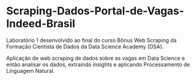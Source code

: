 # Scraping-Dados-Portal-de-Vagas-Indeed-Brasil

Laboratório 1 desenvolvido ao final do curso Bônus Web Scraping da Formação Cientista de Dados da Data Science Academy (DSA).

Aplicação de web scraping de dados sobre as vagas em Data Science e então analisar os dados, extraindo insights e aplicando Processamento de Linguagem Natural.
